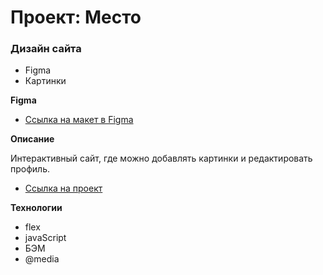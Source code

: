# Проект: Место

### Дизайн сайта

* Figma
* Картинки

**Figma**

* [Ссылка на макет в Figma](https://www.figma.com/file/2cn9N9jSkmxD84oJik7xL7/JavaScript.-Sprint-4?node-id=0%3A1)

**Описание**

Интерактивный сайт, где можно добавлять картинки и редактировать профиль.
* [Ссылка на проект](https://liza-zhukova.github.io/mesto/)

**Технологии**
* flex
* javaScript
* БЭМ
* @media

